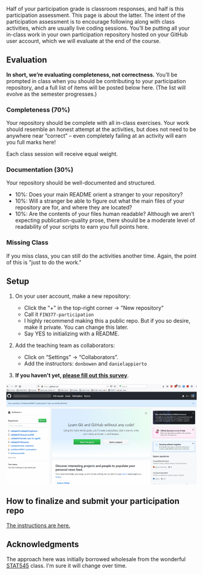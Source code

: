 Half of your participation grade is classroom responses, and half is this participation assessment. This page is about the latter. The intent of the participation assessment is to encourage following along with class activities, which are usually live coding sessions. You’ll be putting all your in-class work in your own participation repository hosted on your GitHub user account, which we will evaluate at the end of the course.

## Evaluation

**In short, we’re evaluating completeness, not correctness.** You’ll be prompted in class when you should be contributing to your participation repository, and a full list of items will be posted below here. (The list will evolve as the semester progresses.)

### Completeness (70%)

Your repository should be complete with all in-class exercises. Your work should resemble an honest attempt at the activities, but does not need to be anywhere near “correct” – even completely failing at an activity will earn you full marks here!

Each class session will receive equal weight.

### Documentation (30%)

Your repository should be well-documented and structured. 

- 10%: Does your main README orient a stranger to your repository?
- 10%: Will a stranger be able to figure out what the main files of your repository are for, and where they are located?
- 10%: Are the contents of your files human readable? Although we aren’t expecting publication-quality prose, there should be a moderate level of readability of your scripts to earn you full points here.

### Missing Class

If you miss class, you can still do the activities another time. Again, the point of this is "just to do the work."

## Setup

1. On your user account, make a new repository:

    - Click the "+" in the top-right corner -> "New repository"
    - Call it `FIN377-participation`
    - I highly recommend making this a public repo. But if you so desire, make it private. You can change this later.
    - Say YES to initializing with a README.

2. Add the teaching team as collaborators:

    - Click on “Settings” -> “Collaborators”.
    - Add the instructors: `donbowen` and `danielappierto`

3. **If you haven't yet, [please fill out this survey](https://forms.gle/brbs4DbAhzZqP7bj9)**. 

![](make-participation.gif)

## How to finalize and submit your participation repo

[The instructions are here.](submission_prep.html)

## Acknowledgments 

The approach here was initially borrowed wholesale from the wonderful [STAT545](https://stat545.stat.ubc.ca) class. I'm sure it will change over time. 
